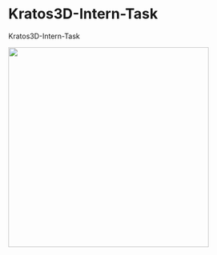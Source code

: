 # Kratos3D-Intern-Task
Kratos3D-Intern-Task

<img src="![LaunchScreen](https://github.com/BeyzaZngn/Kratos3D-Intern-Task/assets/112340720/26c94bf4-faca-46fa-8bb1-480b0f82d3ea)" width="400">
